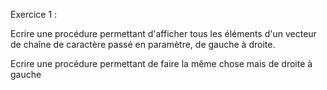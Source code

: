 Exercice 1 :

Ecrire une procédure permettant d'afficher tous les éléments d'un vecteur de chaîne de caractère passé en paramètre, de gauche à droite.

Ecrire une procédure permettant de faire la même chose mais de droite à gauche